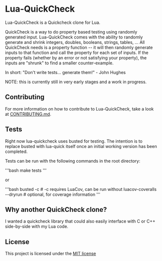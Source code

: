 
# Lua-QuickCheck

Lua-QuickCheck is a Quickcheck clone for Lua.

QuickCheck is a way to do property based testing using randomly generated 
input. Lua-QuickCheck comes with the ability to randomly generate and shrink 
integers, doubles, booleans, strings, tables, ... 
All QuickCheck needs is a property function -- it will then randomly generate 
inputs to that function and call the property for each set of inputs. 
If the property fails (whether by an error or not satisfying your property), 
the inputs are "shrunk" to find a smaller counter-example.

In short:
"Don't write tests... generate them!" - John Hughes


NOTE: this is currently still in very early stages and a work in progress.

## Contributing

For more information on how to contribute to Lua-QuickCheck, take a look at 
[CONTRIBUTING.md](https://www.github.com/Primordus/lua-quickcheck/CONTRIBUTING.md).


## Tests

Right now lua-quickcheck uses busted for testing. The intention is to replace
busted with lua-quick itself once an initial working version has been
completed.

Tests can be run with the following commands in the root directory:

'''bash
make tests
'''

or

'''bash
busted -c                  # -c requires LuaCov, can be run without
luacov-coveralls --dryrun  # optional, for coverage information
'''


## Why another QuickCheck clone?

I wanted a quickcheck library that could also easily interface with C or C++
side-by-side with my Lua code.


## License

This project is licensed under the 
[MIT license](https://www.github.com/Primordus/lua-quickcheck/LICENSE)

